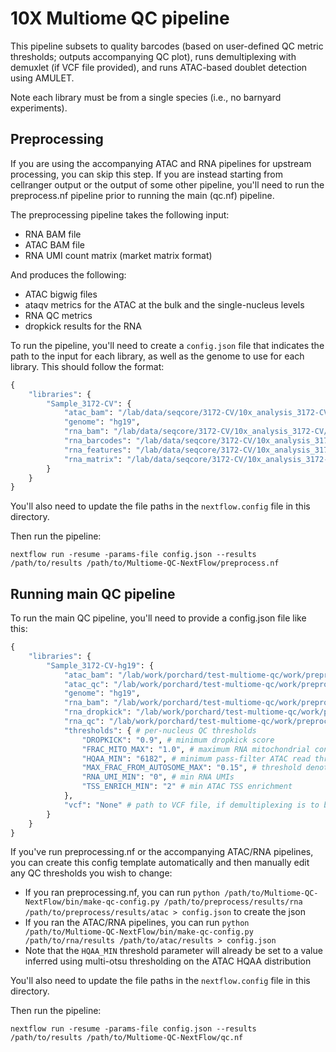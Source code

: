 # 10X Multiome QC pipeline

This pipeline subsets to quality barcodes (based on user-defined QC metric thresholds; outputs accompanying QC plot), runs demultiplexing with demuxlet (if VCF file provided), and runs ATAC-based doublet detection using AMULET.

Note each library must be from a single species (i.e., no barnyard experiments).

## Preprocessing

If you are using the accompanying ATAC and RNA pipelines for upstream processing, you can skip this step. If you are instead starting from cellranger output or the output of some other pipeline, you'll need to run the preprocess.nf pipeline prior to running the main (qc.nf) pipeline.

The preprocessing pipeline takes the following input:
* RNA BAM file
* ATAC BAM file
* RNA UMI count matrix (market matrix format)

And produces the following:
* ATAC bigwig files
* ataqv metrics for the ATAC at the bulk and the single-nucleus levels
* RNA QC metrics
* dropkick results for the RNA

To run the pipeline, you'll need to create a `config.json` file that indicates the path to the input for each library, as well as the genome to use for each library. This should follow the format:

```python
{
    "libraries": {
        "Sample_3172-CV": {
            "atac_bam": "/lab/data/seqcore/3172-CV/10x_analysis_3172-CV/Sample_3172-CV/atac_possorted_bam.bam",
            "genome": "hg19",
            "rna_bam": "/lab/data/seqcore/3172-CV/10x_analysis_3172-CV/Sample_3172-CV/gex_possorted_bam.bam",
            "rna_barcodes": "/lab/data/seqcore/3172-CV/10x_analysis_3172-CV/Sample_3172-CV/raw_feature_bc_matrix/barcodes.tsv.gz",
            "rna_features": "/lab/data/seqcore/3172-CV/10x_analysis_3172-CV/Sample_3172-CV/raw_feature_bc_matrix/features.tsv.gz",
            "rna_matrix": "/lab/data/seqcore/3172-CV/10x_analysis_3172-CV/Sample_3172-CV/raw_feature_bc_matrix/matrix.mtx.gz"
        }
    }
}
```

You'll also need to update the file paths in the `nextflow.config` file in this directory.

Then run the pipeline:

```bin
nextflow run -resume -params-file config.json --results /path/to/results /path/to/Multiome-QC-NextFlow/preprocess.nf
```

## Running main QC pipeline

To run the main QC pipeline, you'll need to provide a config.json file like this:

```python
{
    "libraries": {
        "Sample_3172-CV-hg19": {
            "atac_bam": "/lab/work/porchard/test-multiome-qc/work/preprocess/results/atac/prune/Sample_3172-CV-hg19.pruned.bam",
            "atac_qc": "/lab/work/porchard/test-multiome-qc/work/preprocess/results/atac/ataqv/single-nucleus/Sample_3172-CV-hg19.txt",
            "genome": "hg19",
            "rna_bam": "/lab/work/porchard/test-multiome-qc/work/preprocess/results/rna/prune/Sample_3172-CV-hg19.before-dedup.bam",
            "rna_dropkick": "/lab/work/porchard/test-multiome-qc/work/preprocess/results/rna/dropkick/Sample_3172-CV-hg19.dropkick-score.tsv",
            "rna_qc": "/lab/work/porchard/test-multiome-qc/work/preprocess/results/rna/qc/Sample_3172-CV-hg19.qc.txt",
            "thresholds": { # per-nucleus QC thresholds
                "DROPKICK": "0.9", # minimum dropkick score
                "FRAC_MITO_MAX": "1.0", # maximum RNA mitochondrial contamination
                "HQAA_MIN": "6182", # minimum pass-filter ATAC read threshold
                "MAX_FRAC_FROM_AUTOSOME_MAX": "0.15", # threshold denoting the maximum fraction of filtered ATAC reads allowed to come from a single autosome; used to filter out droplets that capture e.g. a single chromosome
                "RNA_UMI_MIN": "0", # min RNA UMIs
                "TSS_ENRICH_MIN": "2" # min ATAC TSS enrichment
            },
            "vcf": "None" # path to VCF file, if demultiplexing is to be performed
        }
    }
}
```

If you've run preprocessing.nf or the accompanying ATAC/RNA pipelines, you can create this config template automatically and then manually edit any QC thresholds you wish to change:
* If you ran preprocessing.nf, you can run `python /path/to/Multiome-QC-NextFlow/bin/make-qc-config.py /path/to/preprocess/results/rna /path/to/preprocess/results/atac > config.json` to create the json
* If you ran the ATAC/RNA pipelines, you can run `python /path/to/Multiome-QC-NextFlow/bin/make-qc-config.py /path/to/rna/results /path/to/atac/results > config.json`
* Note that the `HQAA_MIN` threshold parameter will already be set to a value inferred using multi-otsu thresholding on the ATAC HQAA distribution

You'll also need to update the file paths in the `nextflow.config` file in this directory.

Then run the pipeline:

```bin
nextflow run -resume -params-file config.json --results /path/to/results /path/to/Multiome-QC-NextFlow/qc.nf
```